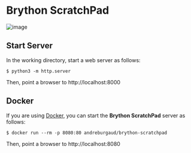 # Brython ScratchPad

![image](https://github.com/andreburgaud/brython-scratchpad/releases/download/0.3.0/Screenshot.from.2023-01-22.16-14-53.png)

## Start Server

In the working directory, start a web server as follows:

```
$ python3 -m http.server
```

Then, point a browser to http://localhost:8000

## Docker

If you are using [Docker](https://www.docker.com/), you can start the **Brython ScratchPad** server as follows:

```
$ docker run --rm -p 8080:80 andreburgaud/brython-scratchpad
```

Then, point a browser to http://localhost:8080
